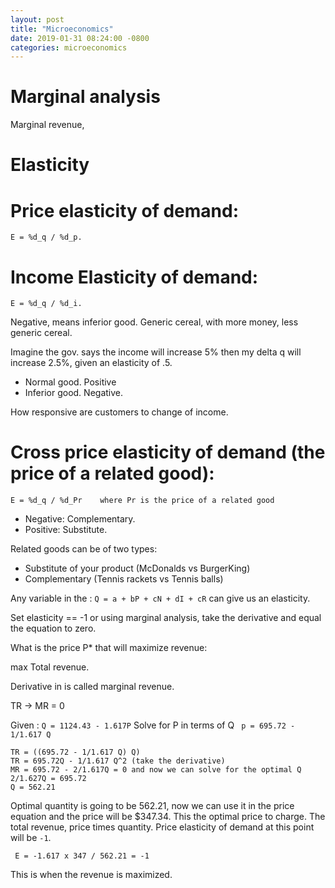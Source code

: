 ```yaml
---
layout: post
title: "Microeconomics"
date: 2019-01-31 08:24:00 -0800
categories: microeconomics
---
```


# Marginal analysis

Marginal revenue, 

# Elasticity

# Price elasticity of demand:

    E = %d_q / %d_p.

# Income Elasticity of demand:

    E = %d_q / %d_i.

Negative, means inferior good. Generic cereal, with more money, less generic cereal.

Imagine the gov. says the income will increase 5% then my delta q will increase 2.5%, given an elasticity of .5.

* Normal good. Positive
* Inferior good. Negative.

How responsive are customers to change of income.

# Cross price elasticity of demand (the price of a related good):

    E = %d_q / %d_Pr    where Pr is the price of a related good

* Negative: Complementary.
* Positive: Substitute.

Related goods can be of two types:

* Substitute of your product (McDonalds vs BurgerKing)
* Complementary (Tennis rackets vs Tennis balls)

Any variable in the : `Q = a + bP + cN + dI + cR` can give us an elasticity. 

Set elasticity == -1 or using marginal analysis, take the derivative and equal the equation to zero.

What is the price P* that will maximize revenue:

max Total revenue.

Derivative in is called marginal revenue.

TR  -> MR = 0

Given : `Q = 1124.43 - 1.617P`
Solve for P in terms of Q
` p = 695.72 - 1/1.617 Q`

    TR = ((695.72 - 1/1.617 Q) Q)
    TR = 695.72Q - 1/1.617 Q^2 (take the derivative)
    MR = 695.72 - 2/1.617Q = 0 and now we can solve for the optimal Q
    2/1.627Q = 695.72
    Q = 562.21

Optimal quantity is going to be 562.21, now we can use it in the price equation and the price will be $347.34. This the optimal price to charge. The total revenue, price times quantity. Price elasticity of demand at this point will be `-1`.

     E = -1.617 x 347 / 562.21 = -1

This is when the revenue is maximized.

